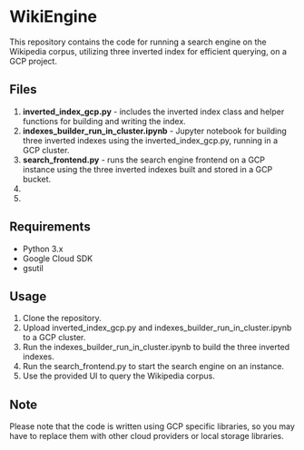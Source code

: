 # WikiEngine
This repository contains the code for running a search engine on the Wikipedia corpus, utilizing three inverted index for efficient querying, on a GCP project.

## Files
1. **inverted_index_gcp.py** - includes the inverted index class and helper functions for building and writing the index.
2. **indexes_builder_run_in_cluster.ipynb** - Jupyter notebook for building three inverted indexes using the inverted_index_gcp.py, running in a GCP cluster.
3. **search_frontend.py** - runs the search engine frontend on a GCP instance using the three inverted indexes built and stored in a GCP bucket.
4.
5.

## Requirements
* Python 3.x
* Google Cloud SDK
* gsutil

## Usage
1. Clone the repository.
2. Upload inverted_index_gcp.py and indexes_builder_run_in_cluster.ipynb to a GCP cluster.
3. Run the indexes_builder_run_in_cluster.ipynb to build the three inverted indexes.
4. Run the search_frontend.py to start the search engine on an instance.
5. Use the provided UI to query the Wikipedia corpus.

## Note

Please note that the code is written using GCP specific libraries, so you may have to replace them with other cloud providers or local storage libraries.
